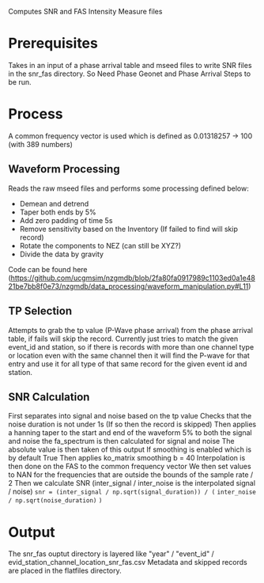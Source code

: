 Computes SNR and FAS Intensity Measure files

# Prerequisites
Takes in an input of a phase arrival table and mseed files to write SNR files in the snr_fas directory.
So Need Phase Geonet and Phase Arrival Steps to be run.

# Process
A common frequency vector is used which is defined as
 0.01318257 → 100 (with 389 numbers)

## Waveform Processing
Reads the raw mseed files and performs some processing defined below:
* Demean and detrend
* Taper both ends by 5%
* Add zero padding of time 5s
* Remove sensitivity based on the Inventory (If failed to find will skip record)
* Rotate the components to NEZ (can still be XYZ?)
* Divide the data by gravity

Code can be found here (https://github.com/ucgmsim/nzgmdb/blob/2fa80fa0917989c1103ed0a1e4821be7bb8f0e73/nzgmdb/data_processing/waveform_manipulation.py#L11)

## TP Selection
Attempts to grab the tp value (P-Wave phase arrival) from the phase arrival table, if fails will skip the record.
Currently just tries to match the given event_id and station, so if there is records with more than one channel type or location even with the same channel then it will find the P-wave for that entry and use it for all type of that same record for the given event id and station.

## SNR Calculation
First separates into signal and noise based on the tp value
Checks that the noise duration is not under 1s (If so then the record is skipped)
Then applies a hanning taper to the start and end of the waveform 5% to both the signal and noise
the fa_spectrum is then calculated for signal and noise
The absolute value is then taken of this output
If smoothing is enabled which is by default True Then applies ko_matrix smoothing b = 40
Interpolation is then done on the FAS to the common frequency vector
We then set values to NAN for the frequencies that are outside the bounds of the sample rate / 2
Then we calculate SNR (inter_signal / inter_noise is the interpolated signal / noise)
`snr = (inter_signal / np.sqrt(signal_duration)) / (`
        `inter_noise / np.sqrt(noise_duration)`
    `)`

# Output
The snr_fas ouptut directory is layered like "year" / "event_id" / evid_station_channel_location_snr_fas.csv
Metadata and skipped records are placed in the flatfiles directory.